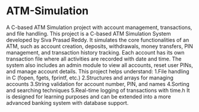 # ATM-Simulation
A C-based ATM Simulation project with account management, transactions, and file handling.
This project is a C-based ATM Simulation System developed by Siva Prasad Reddy.
It simulates the core functionalities of an ATM, such as account creation, deposits, withdrawals, money transfers, PIN management, and transaction history tracking.
Each account has its own transaction file where all activities are recorded with date and time.
The system also includes an admin module to view all accounts, reset user PINs, and manage account details.
This project helps understand:
1.File handling in C (fopen, fgets, fprintf, etc.)
2.Structures and arrays for managing accounts
3.String validation for account number, PIN, and names
4.Sorting and searching techniques
5.Real-time logging of transactions with time.h
It is designed for learning purposes and can be extended into a more advanced banking system with database support.
